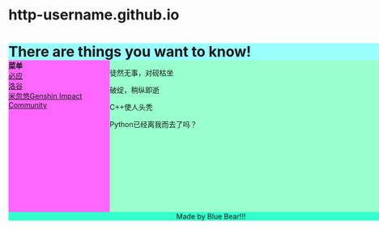 # http-username.github.io
<!DOCTYPE html>
<html lang="zh">
<head>
<meta charset="utf-8">
<title>蓝熊(bluebear.com)</title>
</head>
<body>
	<div id="bluebear" style="width: 800px;">
		<div id="header" style="background-color: #99FFFF;">
			<h1 style="margin-bottom: 0;">There are things you want to know!</h1>
		</div>
		<div id="menu" style="background-color:#FF66FF;height: 300px;width: 200px;float: left;">
			<b>菜单</b>
			<br><a href="https://www.bing.com/"target="_blank"rel="noopener noreferrer>">必应</a>
			<br><a href="https://www.luogu.com.cn/"target="_blank"rel="noopener noreferrer">洛谷</a>
			<br><a href="https://www.miyoushe.com/ys/">米忽悠Genshin Impact Community</a>
		</div>
		<div id="content" style="background-color:#99FFCC ;height: 300px;width:600px;float: left;">
			<p>徒然无事，对砚枯坐</p>
			<p>破绽，稍纵即逝</p>
			<p>C++使人头秃</p>
			<p>Python已经离我而去了吗？</p>
		</div>
		<div id="footer" style="background-color: #33FFCC;clear: both;text-align: center;">
			Made by Blue Bear!!!
		</div>
	</div>
	
</body>
</html>
